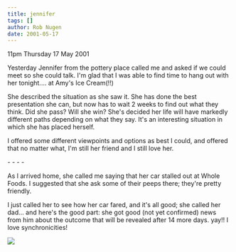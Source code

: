 ```yaml
---
title: jennifer
tags: []
author: Rob Nugen
date: 2001-05-17
---
```


<p class=date>11pm Thursday 17 May 2001</p>

<p>Yesterday Jennifer from the pottery place called me
and asked if we could meet so she could talk.  I'm
glad that I was able to find time to hang out with her
tonight.... at Amy's Ice Cream(!!)</p>

<p>She described the situation as she saw it.  She has
done the best presentation she can, but now has to
wait 2 weeks to find out what they think.  Did she
pass?  Will she win?  She's decided her life will have
markedly different paths depending on what they say. 
It's an interesting situation in which she has placed
herself.</p>

<p>I offered some different viewpoints and options as
best I could, and offered that no matter what, I'm
still her friend and I still love her.</p>

<p>- - - -</p>

<p>As I arrived home, she called me saying that her
car stalled out at Whole Foods.  I suggested that she
ask some of their peeps there; they're pretty
friendly.</p>

<p>I just called her to see how her car fared, and
it's all good; she called her dad... and here's the
good part: she got good (not yet confirmed) news from
him about the outcome that will be revealed after 14
more days.  yay!!  I love synchronicities!</p>

<p><img src="/images/rob/wL-ROB.gif"/></p>
